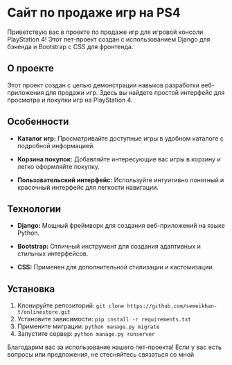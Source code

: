 # Сайт по продаже игр на PS4

Приветствую вас в проекте по продаже игр для игровой консоли PlayStation 4! Этот пет-проект создан с использованием Django для бэкенда и Bootstrap с CSS для фронтенда.

## О проекте

Этот проект создан с целью демонстрации навыков разработки веб-приложения для продажи игр. Здесь вы найдете простой интерфейс для просмотра и покупки игр на PlayStation 4.

## Особенности

- **Каталог игр:** Просматривайте доступные игры в удобном каталоге с подробной информацией.

- **Корзина покупок:** Добавляйте интересующие вас игры в корзину и легко оформляйте покупку.

- **Пользовательский интерфейс:** Используйте интуитивно понятный и красочный интерфейс для легкости навигации.

## Технологии

- **Django:** Мощный фреймворк для создания веб-приложений на языке Python.

- **Bootstrap:** Отличный инструмент для создания адаптивных и стильных интерфейсов.

- **CSS:** Применен для дополнительной стилизации и кастомизации.

## Установка

1. Клонируйте репозиторий: `git clone https://github.com/semeikhan-t/onlinestore.git`
2. Установите зависимости: `pip install -r requirements.txt`
3. Примените миграции: `python manage.py migrate`
4. Запустите сервер: `python manage.py runserver`

Благодарим вас за использование нашего пет-проекта! Если у вас есть вопросы или предложения, не стесняйтесь связаться со мной
